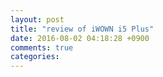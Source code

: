 ```yaml
---
layout: post
title: "review of iWOWN i5 Plus"
date: 2016-08-02 04:18:28 +0900
comments: true
categories: 
---
```

